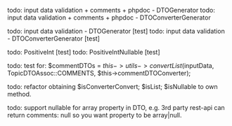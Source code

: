 todo: input data validation + comments + phpdoc - DTOGenerator
todo: input data validation + comments + phpdoc - DTOConverterGenerator

todo: input data validation - DTOGenerator          [test]
todo: input data validation - DTOConverterGenerator [test]

todo: PositiveInt         [test]
todo: PositiveIntNullable [test]

todo: test for: $commentDTOs = $this->utils->convertList($inputData, TopicDTOAssoc::COMMENTS, $this->commentDTOConverter);

todo: refactor obtaining $isConverterConvert; $isList; $isNullable to own method.

todo: support nullable for array property in DTO, e.g. 3rd party rest-api can return comments: null so you want property to be array|null.

